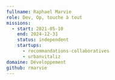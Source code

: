 ```yaml
---
fullname: Raphael Marvie
role: Dev, Op, touche à tout
missions:
  - start: 2021-05-10
    end: 2024-12-31
    status: independent
    startups:
      - recommandations-collaboratives
      - urbanvitaliz
domaine: Développement
github: rmarvie
---
```

